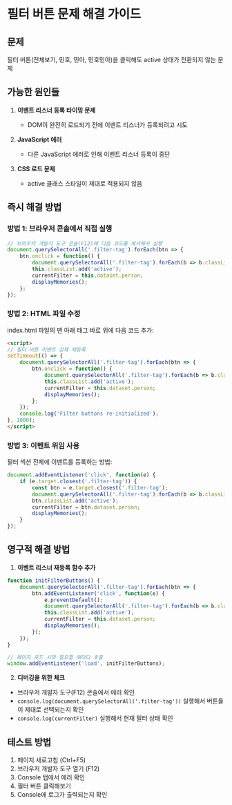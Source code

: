 # 필터 버튼 문제 해결 가이드

## 문제
필터 버튼(전체보기, 민호, 민아, 민호민아)을 클릭해도 active 상태가 전환되지 않는 문제

## 가능한 원인들

1. **이벤트 리스너 등록 타이밍 문제**
   - DOM이 완전히 로드되기 전에 이벤트 리스너가 등록되려고 시도

2. **JavaScript 에러**
   - 다른 JavaScript 에러로 인해 이벤트 리스너 등록이 중단

3. **CSS 로드 문제**
   - active 클래스 스타일이 제대로 적용되지 않음

## 즉시 해결 방법

### 방법 1: 브라우저 콘솔에서 직접 실행
```javascript
// 브라우저 개발자 도구 콘솔(F12)에 다음 코드를 복사해서 실행
document.querySelectorAll('.filter-tag').forEach(btn => {
    btn.onclick = function() {
        document.querySelectorAll('.filter-tag').forEach(b => b.classList.remove('active'));
        this.classList.add('active');
        currentFilter = this.dataset.person;
        displayMemories();
    };
});
```

### 방법 2: HTML 파일 수정
index.html 파일의 맨 아래 </body> 태그 바로 위에 다음 코드 추가:

```html
<script>
// 필터 버튼 이벤트 강제 재등록
setTimeout(() => {
    document.querySelectorAll('.filter-tag').forEach(btn => {
        btn.onclick = function() {
            document.querySelectorAll('.filter-tag').forEach(b => b.classList.remove('active'));
            this.classList.add('active');
            currentFilter = this.dataset.person;
            displayMemories();
        };
    });
    console.log('Filter buttons re-initialized');
}, 1000);
</script>
```

### 방법 3: 이벤트 위임 사용
필터 섹션 전체에 이벤트를 등록하는 방법:

```javascript
document.addEventListener('click', function(e) {
    if (e.target.closest('.filter-tag')) {
        const btn = e.target.closest('.filter-tag');
        document.querySelectorAll('.filter-tag').forEach(b => b.classList.remove('active'));
        btn.classList.add('active');
        currentFilter = btn.dataset.person;
        displayMemories();
    }
});
```

## 영구적 해결 방법

1. **이벤트 리스너 재등록 함수 추가**
```javascript
function initFilterButtons() {
    document.querySelectorAll('.filter-tag').forEach(btn => {
        btn.addEventListener('click', function(e) {
            e.preventDefault();
            document.querySelectorAll('.filter-tag').forEach(b => b.classList.remove('active'));
            this.classList.add('active');
            currentFilter = this.dataset.person;
            displayMemories();
        });
    });
}

// 페이지 로드 시와 필요할 때마다 호출
window.addEventListener('load', initFilterButtons);
```

2. **디버깅을 위한 체크**
- 브라우저 개발자 도구(F12) 콘솔에서 에러 확인
- `console.log(document.querySelectorAll('.filter-tag'))` 실행해서 버튼들이 제대로 선택되는지 확인
- `console.log(currentFilter)` 실행해서 현재 필터 상태 확인

## 테스트 방법
1. 페이지 새로고침 (Ctrl+F5)
2. 브라우저 개발자 도구 열기 (F12)
3. Console 탭에서 에러 확인
4. 필터 버튼 클릭해보기
5. Console에 로그가 출력되는지 확인
